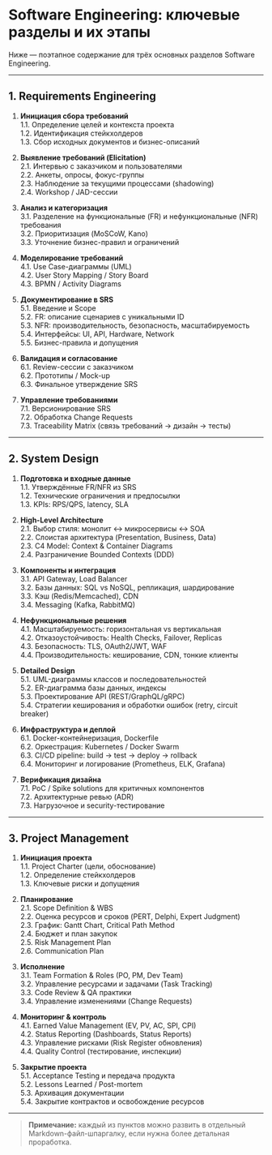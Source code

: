 # Software Engineering: ключевые разделы и их этапы

Ниже — поэтапное содержание для трёх основных разделов Software Engineering.

---

## 1. Requirements Engineering

1. **Инициация сбора требований**  
   1.1. Определение целей и контекста проекта  
   1.2. Идентификация стейкхолдеров  
   1.3. Сбор исходных документов и бизнес-описаний

2. **Выявление требований (Elicitation)**  
   2.1. Интервью с заказчиком и пользователями  
   2.2. Анкеты, опросы, фокус-группы  
   2.3. Наблюдение за текущими процессами (shadowing)  
   2.4. Workshop / JAD-сессии

3. **Анализ и категоризация**  
   3.1. Разделение на функциональные (FR) и нефункциональные (NFR) требования  
   3.2. Приоритизация (MoSCoW, Kano)  
   3.3. Уточнение бизнес-правил и ограничений

4. **Моделирование требований**  
   4.1. Use Case-диаграммы (UML)  
   4.2. User Story Mapping / Story Board  
   4.3. BPMN / Activity Diagrams

5. **Документирование в SRS**  
   5.1. Введение и Scope  
   5.2. FR: описание сценариев с уникальными ID  
   5.3. NFR: производительность, безопасность, масштабируемость  
   5.4. Интерфейсы: UI, API, Hardware, Network  
   5.5. Бизнес-правила и допущения

6. **Валидация и согласование**  
   6.1. Review-сессии с заказчиком  
   6.2. Прототипы / Mock-up  
   6.3. Финальное утверждение SRS

7. **Управление требованиями**  
   7.1. Версионирование SRS  
   7.2. Обработка Change Requests  
   7.3. Traceability Matrix (связь требований → дизайн → тесты)

---

## 2. System Design

1. **Подготовка и входные данные**  
   1.1. Утверждённые FR/NFR из SRS  
   1.2. Технические ограничения и предпосылки  
   1.3. KPIs: RPS/QPS, latency, SLA

2. **High-Level Architecture**  
   2.1. Выбор стиля: монолит ↔ микросервисы ↔ SOA  
   2.2. Слоистая архитектура (Presentation, Business, Data)  
   2.3. C4 Model: Context & Container Diagrams  
   2.4. Разграничение Bounded Contexts (DDD)

3. **Компоненты и интеграция**  
   3.1. API Gateway, Load Balancer  
   3.2. Базы данных: SQL vs NoSQL, репликация, шардирование  
   3.3. Кэш (Redis/Memcached), CDN  
   3.4. Messaging (Kafka, RabbitMQ)

4. **Нефункциональные решения**  
   4.1. Масштабируемость: горизонтальная vs вертикальная  
   4.2. Отказоустойчивость: Health Checks, Failover, Replicas  
   4.3. Безопасность: TLS, OAuth2/JWT, WAF  
   4.4. Производительность: кеширование, CDN, тонкие клиенты

5. **Detailed Design**  
   5.1. UML-диаграммы классов и последовательностей  
   5.2. ER-диаграмма базы данных, индексы  
   5.3. Проектирование API (REST/GraphQL/gRPC)  
   5.4. Стратегии кеширования и обработки ошибок (retry, circuit breaker)

6. **Инфраструктура и деплой**  
   6.1. Docker-контейнеризация, Dockerfile  
   6.2. Оркестрация: Kubernetes / Docker Swarm  
   6.3. CI/CD pipeline: build → test → deploy → rollback  
   6.4. Мониторинг и логирование (Prometheus, ELK, Grafana)

7. **Верификация дизайна**  
   7.1. PoC / Spike solutions для критичных компонентов  
   7.2. Архитектурные ревью (ADR)  
   7.3. Нагрузочное и security-тестирование

---

## 3. Project Management

1. **Инициация проекта**  
   1.1. Project Charter (цели, обоснование)  
   1.2. Определение стейкхолдеров  
   1.3. Ключевые риски и допущения

2. **Планирование**  
   2.1. Scope Definition & WBS  
   2.2. Оценка ресурсов и сроков (PERT, Delphi, Expert Judgment)  
   2.3. График: Gantt Chart, Critical Path Method  
   2.4. Бюджет и план закупок  
   2.5. Risk Management Plan  
   2.6. Communication Plan

3. **Исполнение**  
   3.1. Team Formation & Roles (PO, PM, Dev Team)  
   3.2. Управление ресурсами и задачами (Task Tracking)  
   3.3. Code Review & QA практики  
   3.4. Управление изменениями (Change Requests)

4. **Мониторинг & контроль**  
   4.1. Earned Value Management (EV, PV, AC, SPI, CPI)  
   4.2. Status Reporting (Dashboards, Status Reports)  
   4.3. Управление рисками (Risk Register обновления)  
   4.4. Quality Control (тестирование, инспекции)

5. **Закрытие проекта**  
   5.1. Acceptance Testing и передача продукта  
   5.2. Lessons Learned / Post-mortem  
   5.3. Архивация документации  
   5.4. Закрытие контрактов и освобождение ресурсов

---

> **Примечание:** каждый из пунктов можно развить в отдельный Markdown-файл-шпаргалку, если нужна более детальная
> проработка.

